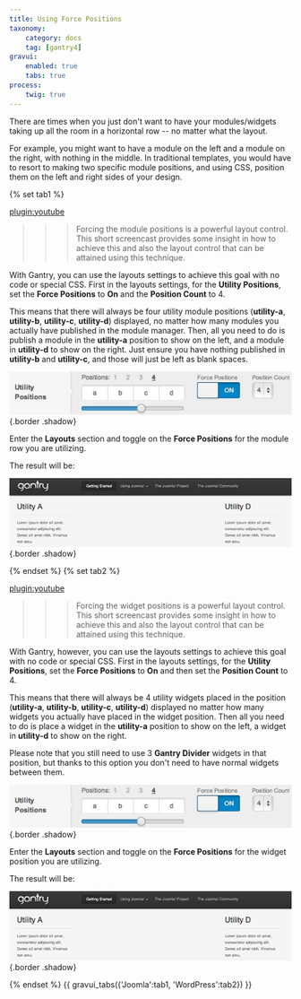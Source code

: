 ```yaml
---
title: Using Force Positions
taxonomy:
    category: docs
    tag: [gantry4]
gravui:
    enabled: true
    tabs: true
process:
    twig: true
---
```


There are times when you just don't want to have your modules/widgets taking up all the room in a horizontal row -- no matter what the layout. 

For example, you might want to have a module on the left and a module on the right, with nothing in the middle. In traditional templates, you would have to resort to making two specific module positions, and using CSS, position them on the left and right sides of your design.

{% set tab1 %}

[plugin:youtube](https://www.youtube.com/watch?v=Lfl4nQnduvo)

>>> Forcing the module positions is a powerful layout control. This short screencast provides some insight in how to achieve this and also the layout control that can be attained using this technique.

With Gantry, you can use the layouts settings to achieve this goal with no code or special CSS. First in the layouts settings, for the **Utility Positions**, set the **Force Positions** to **On** and the **Position Count** to 4.

This means that there will always be four utility module positions (**utility-a**, **utility-b**, **utility-c**, **utility-d**) displayed, no matter how many modules you actually have published in the module manager. Then, all you need to do is publish a module in the **utility-a** position to show on the left, and a module in **utility-d** to show on the right. Just ensure you have nothing published in **utility-b** and **utility-c**, and those will just be left as blank spaces.

![](force-positions1.jpg) {.border .shadow}

Enter the **Layouts** section and toggle on the **Force Positions** for the module row you are utilizing.

The result will be:

![](force-positions2.jpg) {.border .shadow}

{% endset %}
{% set tab2 %}

[plugin:youtube](https://www.youtube.com/watch?v=ulsy2fkpyfA)

>>> Forcing the widget positions is a powerful layout control. This short screencast provides some insight in how to achieve this and also the layout control that can be attained using this technique.

With Gantry, however, you can use the layouts settings to achieve this goal with no code or special CSS. First in the layouts settings, for the **Utility Positions**, set the **Force Positions** to **On** and then set the **Position Count** to 4.

This means that there will always be 4 utility widgets placed in the position (**utility-a**, **utility-b**, **utility-c**, **utility-d**) displayed no matter how many widgets you actually have placed in the widget position. Then all you need to do is place a widget in the **utility-a** position to show on the left, a widget in **utility-d** to show on the right. 

Please note that you still need to use 3 **Gantry Divider** widgets in that position, but thanks to this option you don't need to have normal widgets between them.

![](force-positions1.jpg) {.border .shadow}

Enter the **Layouts** section and toggle on the **Force Positions** for the widget position you are utilizing.


The result will be:

![](force-positions2.jpg) {.border .shadow}

{% endset %}
{{ gravui_tabs({'Joomla':tab1, 'WordPress':tab2}) }}


